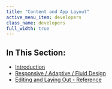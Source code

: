 ```yaml
---
title: "Content and App Layout"
active_menu_item: developers
class_name: developers
full_width: true
---
```



## In This Section:

 - [Introduction](/developers/documentation/product-guide/content-and-app-layout/introduction/)
 - [Responsive / Adaptive / Fluid Design](/developers/documentation/product-guide/content-and-app-layout/responsive-adaptive-fluid-design/)
 - [Editing and Laying Out - Reference](/developers/documentation/product-guide/content-and-app-layout/editing-and-laying-out-reference/)

